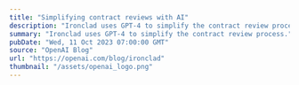 ```yaml
---
title: "Simplifying contract reviews with AI"
description: "Ironclad uses GPT-4 to simplify the contract review process."
summary: "Ironclad uses GPT-4 to simplify the contract review process."
pubDate: "Wed, 11 Oct 2023 07:00:00 GMT"
source: "OpenAI Blog"
url: "https://openai.com/blog/ironclad"
thumbnail: "/assets/openai_logo.png"
---
```


